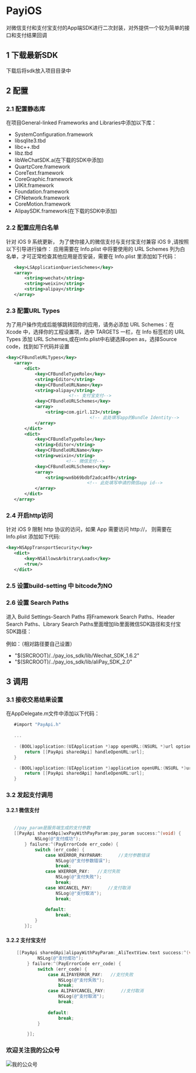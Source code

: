 # PayiOS
对微信支付和支付宝支付的App端SDK进行二次封装，对外提供一个较为简单的接口和支付结果回调

## 1 下载最新SDK

下载后将sdk放入项目目录中

## 2 配置

### 2.1 配置静态库

在项目General-linked Frameworks and Libraries中添加以下库：

 - SystemConfiguration.framework
 - libsqlite3.tbd
 - libc++.tbd
 - libz.tbd
 - libWeChatSDK.a(在下载的SDK中添加)
 - QuartzCore.framework
 - CoreText.framework
 - CoreGraphic.framework
 - UIKit.framework
 - Foundation.framework
 - CFNetwork.framework
 - CoreMotion.framework
 - AlipaySDK.framework(在下载的SDK中添加)

### 2.2 配置应用白名单
 针对 iOS 9 系统更新， 为了使你接入的微信支付与支付宝支付兼容 iOS 9 ,请按照以下引导进行操作： 应用需要在 Info.plist 中将要使用的 URL Schemes 列为白名单，才可正常检查其他应用是否安装，需要在 Info.plist 里添加如下代码：
 
 ```xml
 	<key>LSApplicationQueriesSchemes</key>
    <array>
        <string>wechat</string>
        <string>weixin</string>
        <string>alipay</string>
    </array>
 ```
 
### 2.3 配置URL Types
 为了用户操作完成后能够跳转回你的应用，请务必添加 URL Schemes：在 Xcode 中，选择你的工程设置项，选中 TARGETS 一栏，在 Info 标签栏的 URL Types 添加 URL Schemes,或在info.plist中右键选择open as，选择Source code，找到如下代码并设置
 
 ```xml
 <key>CFBundleURLTypes</key>
    <array>
        <dict>
            <key>CFBundleTypeRole</key>
            <string>Editor</string>
            <key>CFBundleURLName</key>
            <string>alipay</string>   
                         <!-- 支付宝支付-->
            <key>CFBundleURLSchemes</key>
            <array>
                <string>com.girl.123</string>
                                 <!-- 此处填写app的Bundle Identity-->
            </array>
        </dict>
        <dict>
            <key>CFBundleTypeRole</key>
            <string>Editor</string>
            <key>CFBundleURLName</key>
            <string>weixin</string>
                        <!-- 微信支付-->
            <key>CFBundleURLSchemes</key>
            <array>
                <string>wx6b69bdbf2adca4f8</string>
                                <!-- 此处填写申请的微信app id-->
            </array>
        </dict>
    </array>
 ```
 
### 2.4 开启http访问
 针对 iOS 9 限制 http 协议的访问，如果 App 需要访问 http://， 则需要在 Info.plist 添加如下代码:
 
 ```xml
 <key>NSAppTransportSecurity</key>
	<dict>
    	<key>NSAllowsArbitraryLoads</key>
    	<true/>
	</dict>
 ```
 
### 2.5 设置build-setting 中 bitcode为NO
 
### 2.6 设置 Search Paths

进入 Build Settings-Search Paths
将Framework Search Paths、Header Search Paths、Library Search Paths里面增加lib里面微信SDK路径和支付宝SDK路径：

例如：（相对路径要自己设置）

- "$(SRCROOT)/../pay_ios_sdk/lib/Wechat_SDK_1.6.2"
- "$(SRCROOT)/../pay_ios_sdk/lib/aliPay_SDK_2.0"

## 3 调用
 
### 3.1 接收交易结果设置
 
 在AppDelegate.m文件中添加以下代码：
 
 ```objective-c
 	#import "PayApi.h"
 	
 	...
 	
 	- (BOOL)application:(UIApplication *)app openURL:(NSURL *)url options:(NSDictionary<NSString *,id> *)options{
    	return [[PayApi sharedApi] handleOpenURL:url];
	}

	- (BOOL)application:(UIApplication *)application openURL:(NSURL *)url sourceApplication:(NSString *)sourceApplication annotation:(id)annotation {
    	return [[PayApi sharedApi] handleOpenURL:url];
	}
 ```
 
### 3.2 发起支付调用
 
#### 3.2.1 微信支付
 
 ```objective-c
 
 	//pay_param是服务端生成的支付参数
 	[[PayApi sharedApi]wxPayWithPayParam:pay_param success:^(void) {
            NSLog(@"支付成功");
        } failure:^(PayErrorCode err_code) {
            switch (err_code) {
                case WXERROR_PAYPARAM:      //支付参数错误
                    NSLog(@"支付参数错误");
                    break;
                case WXERROR_PAY:   //支付失败
                    NSLog(@"支付失败");
                    break;
                case WXCANCEL_PAY:      //支付取消
                    NSLog(@"支付取消");
                    break;
                    
                default:
                    break;
            }
        }];

 ```
 
#### 3.2.2 支付宝支付
```objective-c
	[[PayApi sharedApi]alipayWithPayParam:_AliTextView.text success:^(void){
            NSLog(@"支付成功");
        } failure:^(PayErrorCode err_code) {
            switch (err_code) {
                case ALIPAYERROR_PAY:   //支付失败
                    NSLog(@"支付失败");
                    break;
                case ALIPAYCANCEL_PAY:      //支付取消
                    NSLog(@"支付取消");
                    break;
    				
                default:
                    break;
            }

        }];
```

### 欢迎关注我的公众号

![我的公众号](https://github.com/tsy12321/PayAndroid/blob/master/wxmp_avatar.jpg)
